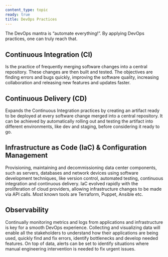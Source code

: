 ```yaml
---
content_type: topic
ready: true
title: DevOps Practices
---
```


The DevOps mantra is “automate everything!”. By applying DevOps practices, one can truly reach that.

## Continuous Integration (CI)
Is the practice of frequently merging software changes into a central repository. These changes are then built and tested. The objectives are finding errors and bugs quickly, improving the software quality, increasing collaboration and releasing new features and updates faster.

## Continuous Delivery (CD)
Expands the Continuous Integration practices by creating an artifact ready to be deployed at every software change merged into a central repository. It can be achieved by automatically rolling out and testing the artifact into different environments, like dev and staging, before considering it ready to go.

## Infrastructure as Code (IaC) & Configuration Management
Provisioning, maintaining and decommissioning data center components, such as servers, databases and network devices using software development techniques, like version control, automated testing, continuous integration and continuous delivery. IaC evolved rapidly with the proliferation of cloud providers, allowing infrastructure changes to be made via API calls. Most known tools are Terraform, Puppet, Ansible etc.

## Observability
Continually monitoring metrics and logs from applications and infrastructure is key for a smooth DevOps experience. Collecting and visualizing data will enable all the stakeholders to understand how their applications are being used, quickly find and fix errors, identify bottlenecks and develop needed features. On top of data, alerts can be set to identify situations where manual engineering intervention is needed to fix urgent issues.